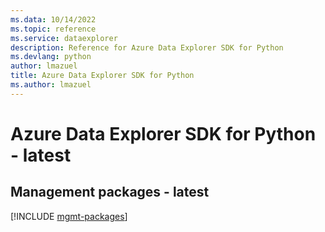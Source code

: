 ```yaml
---
ms.data: 10/14/2022
ms.topic: reference
ms.service: dataexplorer
description: Reference for Azure Data Explorer SDK for Python
ms.devlang: python
author: lmazuel
title: Azure Data Explorer SDK for Python
ms.author: lmazuel
---
```

# Azure Data Explorer SDK for Python - latest

## Management packages - latest
[!INCLUDE [mgmt-packages](data-explorer-mgmt-index.md)]
